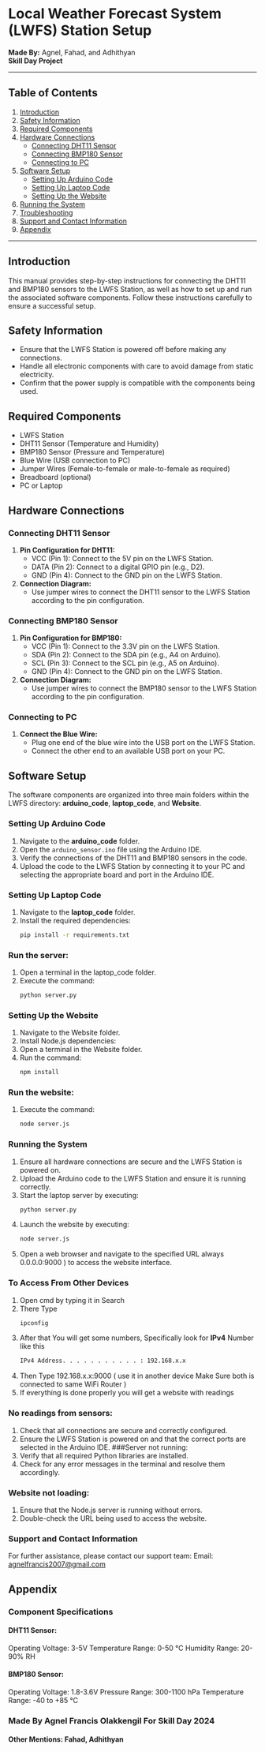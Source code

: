 # Local Weather Forecast System (LWFS) Station Setup

**Made By:** Agnel, Fahad, and Adhithyan  
**Skill Day Project**  

---

## Table of Contents
1. [Introduction](#introduction)  
2. [Safety Information](#safety-information)  
3. [Required Components](#required-components)  
4. [Hardware Connections](#hardware-connections)  
   - [Connecting DHT11 Sensor](#connecting-dht11-sensor)  
   - [Connecting BMP180 Sensor](#connecting-bmp180-sensor)  
   - [Connecting to PC](#connecting-to-pc)  
5. [Software Setup](#software-setup)  
   - [Setting Up Arduino Code](#setting-up-arduino-code)  
   - [Setting Up Laptop Code](#setting-up-laptop-code)  
   - [Setting Up the Website](#setting-up-the-website)  
6. [Running the System](#running-the-system)  
7. [Troubleshooting](#troubleshooting)  
8. [Support and Contact Information](#support-and-contact-information)  
9. [Appendix](#appendix)  

---

## Introduction
This manual provides step-by-step instructions for connecting the DHT11 and BMP180 sensors to the LWFS Station, as well as how to set up and run the associated software components. Follow these instructions carefully to ensure a successful setup.

## Safety Information
- Ensure that the LWFS Station is powered off before making any connections.
- Handle all electronic components with care to avoid damage from static electricity.
- Confirm that the power supply is compatible with the components being used.

## Required Components
- LWFS Station
- DHT11 Sensor (Temperature and Humidity)
- BMP180 Sensor (Pressure and Temperature)
- Blue Wire (USB connection to PC)
- Jumper Wires (Female-to-female or male-to-female as required)
- Breadboard (optional)
- PC or Laptop

## Hardware Connections

### Connecting DHT11 Sensor
1. **Pin Configuration for DHT11:**
   - VCC (Pin 1): Connect to the 5V pin on the LWFS Station.
   - DATA (Pin 2): Connect to a digital GPIO pin (e.g., D2).
   - GND (Pin 4): Connect to the GND pin on the LWFS Station.
2. **Connection Diagram:**
   - Use jumper wires to connect the DHT11 sensor to the LWFS Station according to the pin configuration.

### Connecting BMP180 Sensor
1. **Pin Configuration for BMP180:**
   - VCC (Pin 1): Connect to the 3.3V pin on the LWFS Station.
   - SDA (Pin 2): Connect to the SDA pin (e.g., A4 on Arduino).
   - SCL (Pin 3): Connect to the SCL pin (e.g., A5 on Arduino).
   - GND (Pin 4): Connect to the GND pin on the LWFS Station.
2. **Connection Diagram:**
   - Use jumper wires to connect the BMP180 sensor to the LWFS Station according to the pin configuration.

### Connecting to PC
1. **Connect the Blue Wire:**
   - Plug one end of the blue wire into the USB port on the LWFS Station.
   - Connect the other end to an available USB port on your PC.

## Software Setup
The software components are organized into three main folders within the LWFS directory: **arduino_code**, **laptop_code**, and **Website**.

### Setting Up Arduino Code
1. Navigate to the **arduino_code** folder.
2. Open the `arduino_sensor.ino` file using the Arduino IDE.
3. Verify the connections of the DHT11 and BMP180 sensors in the code.
4. Upload the code to the LWFS Station by connecting it to your PC and selecting the appropriate board and port in the Arduino IDE.

### Setting Up Laptop Code
1. Navigate to the **laptop_code** folder.
2. Install the required dependencies:
   ```bash
   pip install -r requirements.txt
### Run the server:
1. Open a terminal in the laptop_code folder.
2. Execute the command:
   ```bash
   python server.py
### Setting Up the Website
1. Navigate to the Website folder.
2. Install Node.js dependencies:
3. Open a terminal in the Website folder.
4. Run the command:
   ```bash
   npm install
### Run the website:
1. Execute the command:
   ```bash
   node server.js
### Running the System
1. Ensure all hardware connections are secure and the LWFS Station is powered on.
2. Upload the Arduino code to the LWFS Station and ensure it is running correctly.
3. Start the laptop server by executing:
   ```bash
   python server.py
4. Launch the website by executing:
   ```bash
   node server.js
5. Open a web browser and navigate to the specified URL always 0.0.0.0:9000 ) to access the website interface.
### To Access From Other Devices
1. Open cmd by typing it in Search
2. There Type
   ```bash
   ipconfig
3. After that You will get some numbers, Specifically look for **IPv4** Number like this
   ```bash
   IPv4 Address. . . . . . . . . . . : 192.168.x.x
4. Then Type 192.168.x.x:9000 ( use it in another device Make Sure both is connected to same WiFi Router )
5. If everything is done properly you will get a website with readings
### No readings from sensors:
1. Check that all connections are secure and correctly configured.
2. Ensure the LWFS Station is powered on and that the correct ports are selected in the Arduino IDE.
###Server not running:
1. Verify that all required Python libraries are installed.
2. Check for any error messages in the terminal and resolve them accordingly.
### Website not loading:
1. Ensure that the Node.js server is running without errors.
2. Double-check the URL being used to access the website.
### Support and Contact Information

For further assistance, please contact our support team:
Email: agnelfrancis2007@gmail.com

## Appendix
### Component Specifications
#### DHT11 Sensor:
Operating Voltage: 3-5V
Temperature Range: 0-50 °C
Humidity Range: 20-90% RH
#### BMP180 Sensor:
Operating Voltage: 1.8-3.6V
Pressure Range: 300-1100 hPa
Temperature Range: -40 to +85 °C

### Made By Agnel Francis Olakkengil For Skill Day 2024
#### Other Mentions: Fahad, Adhithyan
